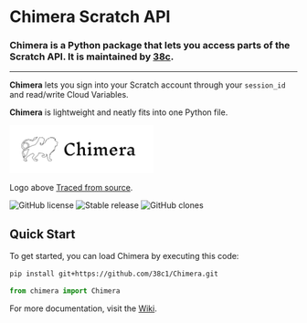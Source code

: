 # Chimera Scratch API
### Chimera is a Python package that lets you access parts of the Scratch API. It is maintained by [38c](https://github.com/38c1).

***

**Chimera** lets you sign into your Scratch account through your `session_id` and read/write Cloud Variables.

**Chimera** is lightweight and neatly fits into one Python file.

<img src="media/Chimera.svg" alt="Description of Image" width="50%" />

Logo above [Traced from source](https://images.squarespace-cdn.com/content/v1/52234a60e4b02733badcd0b9/1407307589018-70U10PQIBQK5JFY8QS9O/The+Chimera.jpg?format=2500w).

![GitHub license](https://badgen.net/github/license/38c1/Chimera/)
![Stable release](https://badgen.net/github/release/38c1/Chimera/stable/)
![GitHub clones](https://img.shields.io/badge/Clones-27-blue)

## Quick Start

To get started, you can load Chimera by executing this code:
```pip
pip install git+https://github.com/38c1/Chimera.git
```
```python
from chimera import Chimera
```

For more documentation, visit the [Wiki](https://github.com/38c1/Chimera/wiki/).
